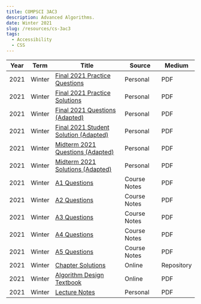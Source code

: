 ```yaml
---
title: COMPSCI 3AC3
description: Advanced Algorithms.
date: Winter 2021
slug: /resources/cs-3ac3
tags:
  - Accessibility
  - CSS
---
```


<table>
  <thead>
    <tr>
      <th>Year</th>
      <th>Term</th>
      <th>Title</th>
      <th class="hide-on-mobile">Source</th>
      <th class="hide-on-mobile">Medium</th>
    </tr>
  </thead>
  <tbody>
    <tr>
      <td class="overline date">2021</td>
      <td class="overline date">Winter</td>
      <td class="title">
       <a href="https://1drv.ms/b/s!Arov9257fZF62xHxZ3YkIJK5EAbr?e=0aggkx" target="_blank">
          Final 2021 Practice Questions
        </a>
      </td>
      <td class="hide-on-mobile">Personal</td>
      <td class="overline hide-on-mobile">PDF</td>
    </tr>
    <tr>
      <td class="overline date">2021</td>
      <td class="overline date">Winter</td>
      <td class="title">
       <a href="https://1drv.ms/b/s!Arov9257fZF62xBfwN-M0O09HeUx?e=AdLuhy" target="_blank">
          Final 2021 Practice Solutions
        </a>
      </td>
      <td class="hide-on-mobile">Personal</td>
      <td class="overline hide-on-mobile">PDF</td>
    </tr>
    <tr>
      <td class="overline date">2021</td>
      <td class="overline date">Winter</td>
      <td class="title">
       <a href="https://1drv.ms/b/s!Arov9257fZF64Ff1INQ1IkSopGiS?e=vYc84a" target="_blank">
          Final 2021 Questions (Adapted)
        </a>
      </td>
      <td class="hide-on-mobile">Personal</td>
      <td class="overline hide-on-mobile">PDF</td>
    </tr>
    <tr>
      <td class="overline date">2021</td>
      <td class="overline date">Winter</td>
      <td class="title">
       <a href="https://1drv.ms/b/s!Arov9257fZF64GHaNaWsd1Ka4v4h?e=bajgB6" target="_blank">
          Final 2021 Student Solution (Adapted)
        </a>
      </td>
      <td class="hide-on-mobile">Personal</td>
      <td class="overline hide-on-mobile">PDF</td>
    </tr>
    <tr>
      <td class="overline date">2021</td>
      <td class="overline date">Winter</td>
      <td class="title">
       <a href="https://1drv.ms/b/s!Arov9257fZF64EFhHI7ci9_xFGkb?e=1FI9HF" target="_blank">
          Midterm 2021 Questions (Adapted)
        </a>
      </td>
      <td class="hide-on-mobile">Personal</td>
      <td class="overline hide-on-mobile">PDF</td>
    </tr>
    <tr>
      <td class="overline date">2021</td>
      <td class="overline date">Winter</td>
      <td class="title">
       <a href="https://1drv.ms/b/s!Arov9257fZF64Eik5LtJaBd1-N-x?e=uFCMcV" target="_blank">
          Midterm 2021 Solutions (Adapted)
        </a>
      </td>
      <td class="hide-on-mobile">Personal</td>
      <td class="overline hide-on-mobile">PDF</td>
    </tr>
    <tr>
      <td class="overline date">2021</td>
      <td class="overline date">Winter</td>
      <td class="title">
       <a href="https://1drv.ms/b/s!Arov9257fZF6xyExj5NpZfEkZIIC?e=8t4AOM" target="_blank">
          A1 Questions
        </a>
      </td>
      <td class="hide-on-mobile">Course Notes</td>
      <td class="overline hide-on-mobile">PDF</td>
    </tr>
    <tr>
      <td class="overline date">2021</td>
      <td class="overline date">Winter</td>
      <td class="title">
       <a href="https://1drv.ms/b/s!Arov9257fZF6x0li06Kdz_vgqXkI?e=mWcsOq" target="_blank">
          A2 Questions
        </a>
      </td>
      <td class="hide-on-mobile">Course Notes</td>
      <td class="overline hide-on-mobile">PDF</td>
    </tr>
    <tr>
      <td class="overline date">2021</td>
      <td class="overline date">Winter</td>
      <td class="title">
       <a href="https://1drv.ms/b/s!Arov9257fZF6yAEIL1vE1pw5-_bO?e=giogop" target="_blank">
          A3 Questions
        </a>
      </td>
      <td class="hide-on-mobile">Course Notes</td>
      <td class="overline hide-on-mobile">PDF</td>
    </tr>
    <tr>
      <td class="overline date">2021</td>
      <td class="overline date">Winter</td>
      <td class="title">
       <a href="https://1drv.ms/b/s!Arov9257fZF64EyVtrdbobpxbYZU?e=qfVZLD" target="_blank">
          A4 Questions
        </a>
      </td>
      <td class="hide-on-mobile">Course Notes</td>
      <td class="overline hide-on-mobile">PDF</td>
    </tr>
    <tr>
      <td class="overline date">2021</td>
      <td class="overline date">Winter</td>
      <td class="title">
       <a href="https://1drv.ms/b/s!Arov9257fZF64E0P_n5NaZj4G3sV?e=gVsMZn" target="_blank">
          A5 Questions
        </a>
      </td>
      <td class="hide-on-mobile">Course Notes</td>
      <td class="overline hide-on-mobile">PDF</td>
    </tr>
    <tr>
      <td class="overline date">2021</td>
      <td class="overline date">Winter</td>
      <td class="title">
       <a href="https://github.com/mathiasuy/Soluciones-Klenberg" target="_blank">
          Chapter Solutions
        </a>
      </td>
      <td class="hide-on-mobile">Online</td>
      <td class="overline hide-on-mobile">Repository</td>
    </tr>
    <tr>
      <td class="overline date">2021</td>
      <td class="overline date">Winter</td>
      <td class="title">
       <a href="https://1drv.ms/b/s!Arov9257fZF6xxOZ7wmjnBycjE_M?e=IeHFsU" target="_blank">
          Algorithm Design Textbook
        </a>
      </td>
      <td class="hide-on-mobile">Online</td>
      <td class="overline hide-on-mobile">PDF</td>
    </tr>
    <tr>
      <td class="overline date">2021</td>
      <td class="overline date">Winter</td>
      <td class="title">
       <a href="https://1drv.ms/u/s!Arov9257fZF6xx3qD-eFymW-PrCW?e=AqBFuK" target="_blank">
          Lecture Notes
        </a>
      </td>
      <td class="hide-on-mobile">Personal</td>
      <td class="overline hide-on-mobile">PDF</td>
    </tr>

  </tbody>
</table>
